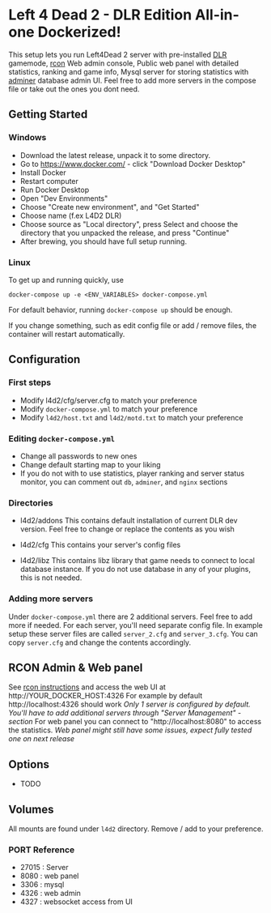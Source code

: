 # Left 4 Dead 2 - DLR Edition All-in-one Dockerized!


This setup lets you run Left4Dead 2 server with pre-installed [DLR](https://github.com/janiluuk/L4D2_DLR) gamemode, [rcon](https://github.com/itzg/docker-rcon-web-admin/) Web admin console, Public web panel with detailed statistics, ranking and game info, Mysql server for storing statistics with [adminer](https://github.com/vrana/adminer) database admin UI. Feel free to add more servers in the compose file or take out the ones you dont need.

## Getting Started

### Windows

* Download the latest release, unpack it to some directory. 
* Go to https://www.docker.com/ - click "Download Docker Desktop"
* Install Docker
* Restart computer
* Run Docker Desktop
* Open "Dev Environments"
* Choose "Create new environment", and "Get Started"
* Choose name (f.ex L4D2 DLR)
* Choose source as "Local directory", press Select and choose the directory that you unpacked the release, and press "Continue"
* After brewing, you should have full setup running. 
	
### Linux
To get up and running quickly, use

```
docker-compose up -e <ENV_VARIABLES> docker-compose.yml
```
For default behavior, running `docker-compose up` should be enough.

If you change something, such as edit config file or add / remove files, the container will restart automatically.

## Configuration

### First steps

- Modify l4d2/cfg/server.cfg to match your preference
- Modify `docker-compose.yml` to match your preference
- Modify `l4d2/host.txt` and `l4d2/motd.txt` to match your preference

### Editing `docker-compose.yml`

* Change all passwords to new ones
* Change default starting map to your liking
* If you do not with to use statistics, player ranking and server status monitor, you can comment out `db`, `adminer`, and `nginx` sections

### Directories

* l4d2/addons
This contains default installation of current DLR dev version. Feel free to change or replace the contents as you wish

* l4d2/cfg
This contains your server's config files

* l4d2/libz
This contains libz library that game needs to connect to local database instance. If you do not use database in any of your plugins, this is not needed.

### Adding more servers

Under `docker-compose.yml` there are 2 additional servers. Feel free to add more if needed.
For each server, you'll need separate config file. In example setup these server files are called `server_2.cfg` and `server_3.cfg`. You can copy `server.cfg` and change the contents accordingly.

## RCON Admin & Web panel

See [rcon instructions](https://github.com/rcon-web-admin/rcon-web-admin#visit-the-ui) and
access the web UI at http://YOUR_DOCKER_HOST:4326
For example by default http://localhost:4326 should work
*Only 1 server is configured by default. You'll have to add additional servers through "Server Management" - section*
For web panel you can connect to "http://localhost:8080" to access the statistics. 
*Web panel might still have some issues, expect fully tested one on next release*

## Options
* TODO

## Volumes

All mounts are found under `l4d2` directory. Remove / add to your preference.

### PORT Reference
* 27015 : Server
* 8080 : web panel
* 3306 : mysql 
* 4326 : web admin
* 4327 : websocket access from UI

